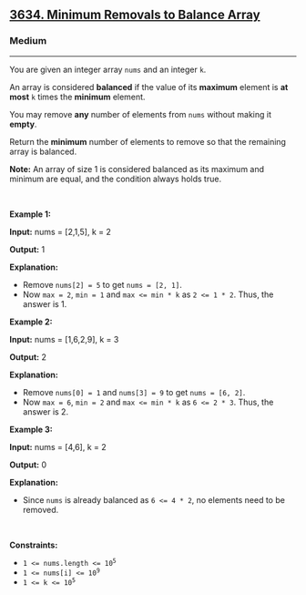 <h2><a href="https://leetcode.com/problems/minimum-removals-to-balance-array">3634. Minimum Removals to Balance Array</a></h2><h3>Medium</h3><hr><p>You are given an integer array <code>nums</code> and an integer <code>k</code>.</p>

<p>An array is considered <strong>balanced</strong> if the value of its <strong>maximum</strong> element is <strong>at most</strong> <code>k</code> times the <strong>minimum</strong> element.</p>

<p>You may remove <strong>any</strong> number of elements from <code>nums</code>​​​​​​​ without making it <strong>empty</strong>.</p>

<p>Return the <strong>minimum</strong> number of elements to remove so that the remaining array is balanced.</p>

<p><strong>Note:</strong> An array of size 1 is considered balanced as its maximum and minimum are equal, and the condition always holds true.</p>

<p>&nbsp;</p>
<p><strong class="example">Example 1:</strong></p>

<div class="example-block">
<p><strong>Input:</strong> <span class="example-io">nums = [2,1,5], k = 2</span></p>

<p><strong>Output:</strong> <span class="example-io">1</span></p>

<p><strong>Explanation:</strong></p>

<ul>
	<li>Remove <code>nums[2] = 5</code> to get <code>nums = [2, 1]</code>.</li>
	<li>Now <code>max = 2</code>, <code>min = 1</code> and <code>max &lt;= min * k</code> as <code>2 &lt;= 1 * 2</code>. Thus, the answer is 1.</li>
</ul>
</div>

<p><strong class="example">Example 2:</strong></p>

<div class="example-block">
<p><strong>Input:</strong> <span class="example-io">nums = [1,6,2,9], k = 3</span></p>

<p><strong>Output:</strong> <span class="example-io">2</span></p>

<p><strong>Explanation:</strong></p>

<ul>
	<li>Remove <code>nums[0] = 1</code> and <code>nums[3] = 9</code> to get <code>nums = [6, 2]</code>.</li>
	<li>Now <code>max = 6</code>, <code>min = 2</code> and <code>max &lt;= min * k</code> as <code>6 &lt;= 2 * 3</code>. Thus, the answer is 2.</li>
</ul>
</div>

<p><strong class="example">Example 3:</strong></p>

<div class="example-block">
<p><strong>Input:</strong> <span class="example-io">nums = [4,6], k = 2</span></p>

<p><strong>Output:</strong> <span class="example-io">0</span></p>

<p><strong>Explanation:</strong></p>

<ul>
	<li>Since <code>nums</code> is already balanced as <code>6 &lt;= 4 * 2</code>, no elements need to be removed.</li>
</ul>
</div>

<p>&nbsp;</p>
<p><strong>Constraints:</strong></p>

<ul>
	<li><code>1 &lt;= nums.length &lt;= 10<sup>5</sup></code></li>
	<li><code>1 &lt;= nums[i] &lt;= 10<sup>9</sup></code></li>
	<li><code>1 &lt;= k &lt;= 10<sup>5</sup></code></li>
</ul>
